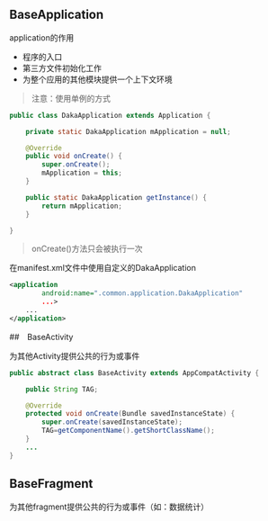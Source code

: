 





## BaseApplication

application的作用

- 程序的入口
- 第三方文件初始化工作
- 为整个应用的其他模块提供一个上下文环境

> 注意：使用单例的方式

```java
public class DakaApplication extends Application {

    private static DakaApplication mApplication = null;

    @Override
    public void onCreate() {
        super.onCreate();
        mApplication = this;
    }

    public static DakaApplication getInstance() {
        return mApplication;
    }

}
```

> onCreate()方法只会被执行一次

在manifest.xml文件中使用自定义的DakaApplication

```xml
<application
        android:name=".common.application.DakaApplication"
        ...>
    ...
</application>
```





##　BaseActivity

为其他Activity提供公共的行为或事件

```java
public abstract class BaseActivity extends AppCompatActivity {

    public String TAG;

    @Override
    protected void onCreate(Bundle savedInstanceState) {
        super.onCreate(savedInstanceState);
        TAG=getComponentName().getShortClassName();
    }
    ...
}
```





## BaseFragment

为其他fragment提供公共的行为或事件（如：数据统计）